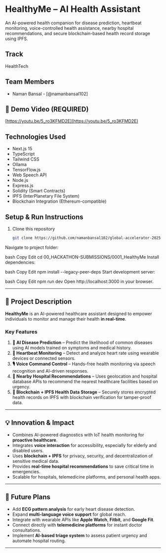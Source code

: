 # HealthyMe – AI Health Assistant
An AI-powered health companion for disease prediction, heartbeat monitoring, voice-controlled health assistance, nearby hospital recommendations, and secure blockchain-based health record storage using IPFS.

## Track
HealthTech

## Team Members
- Naman Bansal - [@namanbansal102]

## 🎥 Demo Video (REQUIRED)
[https://youtu.be/5_ro3KFMD2E](https://youtu.be/5_ro3KFMD2E)

## Technologies Used
- Next.js 15
- TypeScript
- Tailwind CSS
- Ollama
- TensorFlow.js
- Web Speech API
- Node.js
- Express.js
- Solidity (Smart Contracts)
- IPFS (InterPlanetary File System)
- Blockchain Integration (Ethereum-compatible)

## Setup & Run Instructions
1. Clone this repository  
   ```bash
   git clone https://github.com/namanbansal102/global-accelerator-2025.git
Navigate to project folder:

bash
Copy
Edit
cd 00_HACKATHON-SUBMISSIONS/0001_HealthyMe
Install dependencies:

bash
Copy
Edit
npm install --legacy-peer-deps
Start development server:

bash
Copy
Edit
npm run dev
Open http://localhost:3000 in your browser.


---

## 📖 Project Description
**HealthyMe** is an AI-powered healthcare assistant designed to empower individuals to monitor and manage their health **in real-time**.

### **Key Features**
1. **🧠 AI Disease Prediction** – Predict the likelihood of common diseases using AI models trained on symptoms and medical history.  
2. **💓 Heartbeat Monitoring** – Detect and analyze heart rate using wearable devices or connected sensors.  
3. **🎙 Voice Command Control** – Hands-free health monitoring via speech recognition and AI-driven responses.  
4. **🏥 Nearby Hospital Recommendations** – Uses geolocation and hospital database APIs to recommend the nearest healthcare facilities based on urgency.  
5. **🔐 Blockchain + IPFS Health Data Storage** – Securely stores encrypted health records on IPFS with blockchain verification for tamper-proof data.

---

## 💡 Innovation & Impact
- Combines AI-powered diagnostics with IoT health monitoring for **proactive healthcare**.  
- Integrates **voice interaction** for accessibility, especially for elderly and disabled users.  
- Uses **blockchain + IPFS** for privacy, security, and decentralization of sensitive medical data.  
- Provides **real-time hospital recommendations** to save critical time in emergencies.  
- Scalable for hospitals, telemedicine platforms, and personal health apps.

---

## 🔮 Future Plans
- Add **ECG pattern analysis** for early heart disease detection.  
- Expand **multi-language voice support** for global reach.  
- Integrate with wearable APIs like **Apple Watch**, **Fitbit**, and **Google Fit**.  
- Connect directly with **telemedicine platforms** for instant doctor consultations.  
- Implement **AI-based triage system** to assess patient urgency and automate hospital routing.  

---
